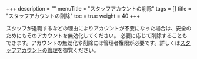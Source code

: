 +++
description = ""
menuTitle = "スタッフアカウントの削除"
tags = []
title = "スタッフアカウントの削除"
toc = true
weight = 40
+++


スタッフが退職するなどの理由によりアカウントが不要になった場合は、安全のためにもそのアカウントを無効化してください。
必要に応じて削除することもできます。アカウントの無効化や削除には管理者権限が必要です。詳しくは[スタッフアカウントの管理](/org/staff/manage/)を御覧ください。
